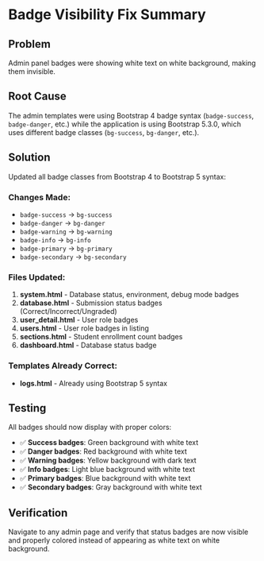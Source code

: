 # Badge Visibility Fix Summary

## Problem
Admin panel badges were showing white text on white background, making them invisible.

## Root Cause
The admin templates were using Bootstrap 4 badge syntax (`badge-success`, `badge-danger`, etc.) while the application is using Bootstrap 5.3.0, which uses different badge classes (`bg-success`, `bg-danger`, etc.).

## Solution
Updated all badge classes from Bootstrap 4 to Bootstrap 5 syntax:

### Changes Made:
- `badge-success` → `bg-success`
- `badge-danger` → `bg-danger`
- `badge-warning` → `bg-warning`
- `badge-info` → `bg-info`
- `badge-primary` → `bg-primary`
- `badge-secondary` → `bg-secondary`

### Files Updated:
1. **system.html** - Database status, environment, debug mode badges
2. **database.html** - Submission status badges (Correct/Incorrect/Ungraded)
3. **user_detail.html** - User role badges
4. **users.html** - User role badges in listing
5. **sections.html** - Student enrollment count badges
6. **dashboard.html** - Database status badge

### Templates Already Correct:
- **logs.html** - Already using Bootstrap 5 syntax

## Testing
All badges should now display with proper colors:
- ✅ **Success badges**: Green background with white text
- ✅ **Danger badges**: Red background with white text  
- ✅ **Warning badges**: Yellow background with dark text
- ✅ **Info badges**: Light blue background with white text
- ✅ **Primary badges**: Blue background with white text
- ✅ **Secondary badges**: Gray background with white text

## Verification
Navigate to any admin page and verify that status badges are now visible and properly colored instead of appearing as white text on white background.

